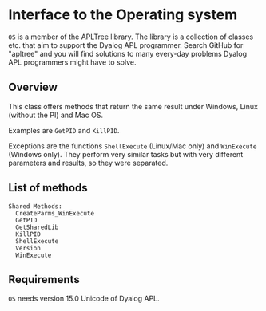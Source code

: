 # Interface to the Operating system 


`OS` is a member of the APLTree library. The library is a collection of classes etc. that aim to support the Dyalog APL programmer. Search GitHub for "apltree" and you will find solutions to many every-day problems Dyalog APL programmers might have to solve.


## Overview

This class offers methods that return the same result under Windows, Linux (without the PI) and Mac OS.

Examples are `GetPID` and `KillPID`.

Exceptions are the functions `ShellExecute` (Linux/Mac only) and `WinExecute` (Windows only). They
perform very similar tasks but with very different parameters and results, so they were separated.

## List of methods 

```
Shared Methods:                                                                                                                     
  CreateParms_WinExecute
  GetPID           
  GetSharedLib     
  KillPID          
  ShellExecute     
  Version          
  WinExecute       
```

## Requirements

`OS` needs version 15.0 Unicode of Dyalog APL.